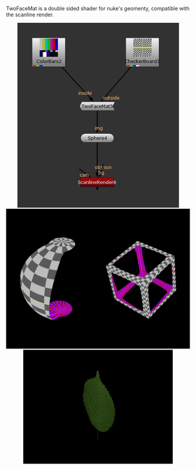 TwoFaceMat is a double sided shader for nuke's geomenty, compatible with the scanline render.


<div id="header" align="center">
  <img src="https://github.com/EyalShirazi/Nuke/blob/main/Plugins/TwoFaceMat/demo/TwoFaceMat%20script01.jpg"/>
</div>

<div id="header" align="center">
  <img src="https://github.com/EyalShirazi/Nuke/blob/main/Plugins/TwoFaceMat/demo/TwoFaceMat%20example01.gif"/>
</div>


<div id="header" align="center">
  <img src="https://github.com/EyalShirazi/Nuke/blob/main/Plugins/TwoFaceMat/demo/TwoFaceMat%20example02.gif"/>
</div>
